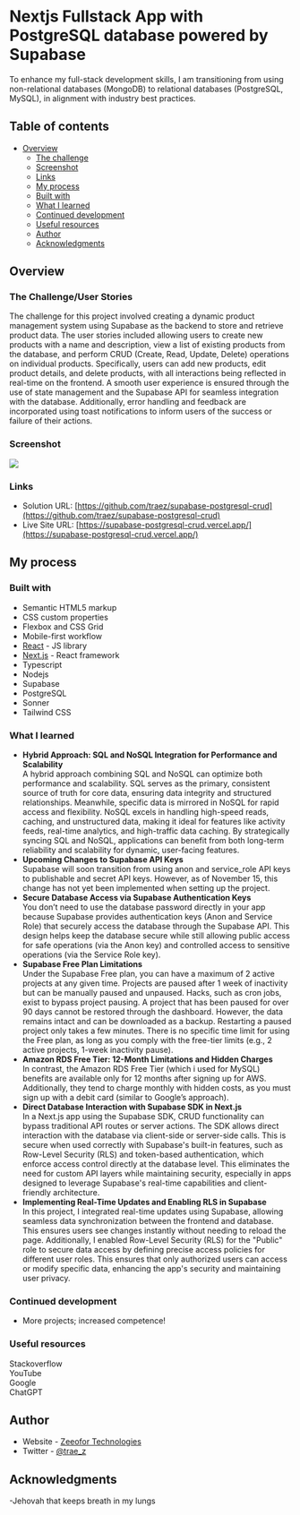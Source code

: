 # Nextjs Fullstack App with PostgreSQL database powered by Supabase

To enhance my full-stack development skills, I am transitioning from using non-relational databases (MongoDB) to relational databases (PostgreSQL, MySQL), in alignment with industry best practices.

## Table of contents

- [Overview](#overview)
  - [The challenge](#the-challenge)
  - [Screenshot](#screenshot)
  - [Links](#links)
  - [My process](#my-process)
  - [Built with](#built-with)
  - [What I learned](#what-i-learned)
  - [Continued development](#continued-development)
  - [Useful resources](#useful-resources)
  - [Author](#author)
  - [Acknowledgments](#acknowledgments)

## Overview

### The Challenge/User Stories

The challenge for this project involved creating a dynamic product management system using Supabase as the backend to store and retrieve product data. The user stories included allowing users to create new products with a name and description, view a list of existing products from the database, and perform CRUD (Create, Read, Update, Delete) operations on individual products. Specifically, users can add new products, edit product details, and delete products, with all interactions being reflected in real-time on the frontend. A smooth user experience is ensured through the use of state management and the Supabase API for seamless integration with the database. Additionally, error handling and feedback are incorporated using toast notifications to inform users of the success or failure of their actions.

### Screenshot

![](/public/screenshot-desktop.png)

### Links

- Solution URL: [https://github.com/traez/supabase-postgresql-crud](https://github.com/traez/supabase-postgresql-crud)
- Live Site URL: [https://supabase-postgresql-crud.vercel.app/](https://supabase-postgresql-crud.vercel.app/)

## My process

### Built with

- Semantic HTML5 markup
- CSS custom properties
- Flexbox and CSS Grid
- Mobile-first workflow
- [React](https://reactjs.org/) - JS library
- [Next.js](https://nextjs.org/) - React framework
- Typescript
- Nodejs      
- Supabase    
- PostgreSQL       
- Sonner  
- Tailwind CSS      

### What I learned
   
- **Hybrid Approach: SQL and NoSQL Integration for Performance and Scalability**  
A hybrid approach combining SQL and NoSQL can optimize both performance and scalability. SQL serves as the primary, consistent source of truth for core data, ensuring data integrity and structured relationships. Meanwhile, specific data is mirrored in NoSQL for rapid access and flexibility. NoSQL excels in handling high-speed reads, caching, and unstructured data, making it ideal for features like activity feeds, real-time analytics, and high-traffic data caching. By strategically syncing SQL and NoSQL, applications can benefit from both long-term reliability and scalability for dynamic, user-facing features.        
- **Upcoming Changes to Supabase API Keys**  
Supabase will soon transition from using anon and service_role API keys to publishable and secret API keys. However, as of November 15, this change has not yet been implemented when setting up the project.  
- **Secure Database Access via Supabase Authentication Keys**  
You don’t need to use the database password directly in your app because Supabase provides authentication keys (Anon and Service Role) that securely access the database through the Supabase API. This design helps keep the database secure while still allowing public access for safe operations (via the Anon key) and controlled access to sensitive operations (via the Service Role key).  
- **Supabase Free Plan Limitations**  
Under the Supabase Free plan, you can have a maximum of 2 active projects at any given time. Projects are paused after 1 week of inactivity but can be manually paused and unpaused. Hacks, such as cron jobs, exist to bypass project pausing. A project that has been paused for over 90 days cannot be restored through the dashboard. However, the data remains intact and can be downloaded as a backup. Restarting a paused project only takes a few minutes. There is no specific time limit for using the Free plan, as long as you comply with the free-tier limits (e.g., 2 active projects, 1-week inactivity pause).   
- **Amazon RDS Free Tier: 12-Month Limitations and Hidden Charges**  
In contrast, the Amazon RDS Free Tier (which i used for MySQL) benefits are available only for 12 months after signing up for AWS. Additionally, they tend to charge monthly with hidden costs, as you must sign up with a debit card (similar to Google’s approach). 
- **Direct Database Interaction with Supabase SDK in Next.js**  
In a Next.js app using the Supabase SDK, CRUD functionality can bypass traditional API routes or server actions. The SDK allows direct interaction with the database via client-side or server-side calls. This is secure when used correctly with Supabase's built-in features, such as Row-Level Security (RLS) and token-based authentication, which enforce access control directly at the database level. This eliminates the need for custom API layers while maintaining security, especially in apps designed to leverage Supabase's real-time capabilities and client-friendly architecture.  
- **Implementing Real-Time Updates and Enabling RLS in Supabase**  
In this project, I integrated real-time updates using Supabase, allowing seamless data synchronization between the frontend and database. This ensures users see changes instantly without needing to reload the page. Additionally, I enabled Row-Level Security (RLS) for the "Public" role to secure data access by defining precise access policies for different user roles. This ensures that only authorized users can access or modify specific data, enhancing the app's security and maintaining user privacy.  

### Continued development

- More projects; increased competence!

### Useful resources

Stackoverflow  
YouTube  
Google  
ChatGPT

## Author

- Website - [Zeeofor Technologies](https://zeeofortech.vercel.app/)
- Twitter - [@trae_z](https://twitter.com/trae_z)

## Acknowledgments

-Jehovah that keeps breath in my lungs

